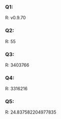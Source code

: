 ### Q1: 

R: v0.9.70

### Q2:
R: 55

### Q3:
R: 3403766

### Q4:
R: 3316216

### Q5:
R: 24.837582204977835

